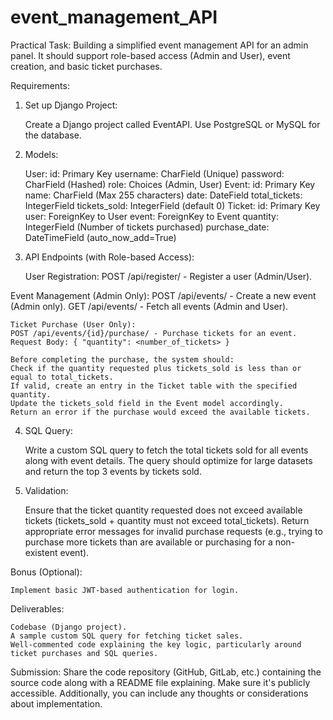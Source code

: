 # event_management_API
Practical Task:
Building a simplified event management API for an admin panel. It should support role-based access (Admin and User), event creation, and basic ticket purchases.

Requirements:

1. Set up Django Project:

	Create a Django project called EventAPI.
	Use PostgreSQL or MySQL for the database.

2. Models:

	User:
	id: Primary Key
	username: CharField (Unique)
	password: CharField (Hashed)
	role: Choices (Admin, User)
	Event:
	id: Primary Key
	name: CharField (Max 255 characters)
	date: DateField
	total_tickets: IntegerField
	tickets_sold: IntegerField (default 0)
	Ticket:
	id: Primary Key
	user: ForeignKey to User
	event: ForeignKey to Event
	quantity: IntegerField (Number of tickets purchased)
	purchase_date: DateTimeField (auto_now_add=True)

3. API Endpoints (with Role-based Access):

	User Registration:
		POST /api/register/ - Register a user (Admin/User).
	
Event Management (Admin Only):
	POST /api/events/ - Create a new event (Admin only).
	GET /api/events/ - Fetch all events (Admin and User).

	Ticket Purchase (User Only):
	POST /api/events/{id}/purchase/ - Purchase tickets for an event.
	Request Body: { "quantity": <number_of_tickets> }

	Before completing the purchase, the system should:
	Check if the quantity requested plus tickets_sold is less than or equal to total_tickets.
	If valid, create an entry in the Ticket table with the specified quantity.
	Update the tickets_sold field in the Event model accordingly.
	Return an error if the purchase would exceed the available tickets.

4. SQL Query:

	Write a custom SQL query to fetch the total tickets sold for all events along with event details. The query should optimize for large datasets and return the top 3 events by tickets sold.

5. Validation:

	Ensure that the ticket quantity requested does not exceed available tickets (tickets_sold + quantity must not exceed total_tickets).
	Return appropriate error messages for invalid purchase requests (e.g., trying to purchase more tickets than are available or purchasing for a non-existent event).

Bonus (Optional):

	Implement basic JWT-based authentication for login.

Deliverables:

	Codebase (Django project).
	A sample custom SQL query for fetching ticket sales.
	Well-commented code explaining the key logic, particularly around ticket purchases and SQL queries.

Submission: 
Share the code repository (GitHub, GitLab, etc.) containing the source code along with a README file explaining. Make sure it's publicly accessible. Additionally, you can include any thoughts or considerations about implementation.

